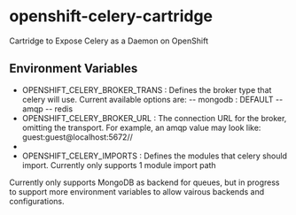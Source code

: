 openshift-celery-cartridge
==========================

Cartridge to Expose Celery as a Daemon on OpenShift

Environment Variables
---------------------

- OPENSHIFT_CELERY_BROKER_TRANS : Defines the broker type that celery will use.  Current available options are:
    -- mongodb : DEFAULT
    -- amqp
    -- redis
- OPENSHIFT_CELERY_BROKER_URL : The connection URL for the broker, omitting the transport.  For example, an amqp value may look like: guest:guest@localhost:5672//
- 
- OPENSHIFT_CELERY_IMPORTS : Defines the modules that celery should import.  Currently only supports 1 module import path

Currently only supports MongoDB as backend for queues, but in progress to support more environment variables to allow vairous backends and configurations.
